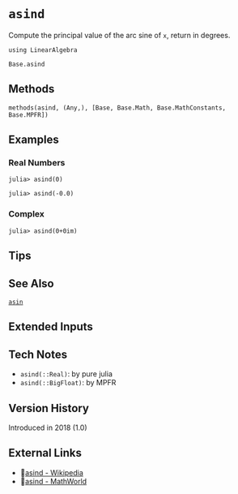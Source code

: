 # `asind`

Compute the principal value of the arc sine of `x`,
return in degrees.

```@setup repl_only
using LinearAlgebra
```
```@docs
Base.asind
```


## Methods

```@repl
methods(asind, (Any,), [Base, Base.Math, Base.MathConstants, Base.MPFR])
```


## Examples

### Real Numbers
```jldoctest
julia> asind(0)

julia> asind(-0.0)
```

### Complex
```jldoctest
julia> asind(0+0im)
```

## Tips


## See Also

[`asin`](@ref)


## Extended Inputs


## Tech Notes

- `asind(::Real)`: by pure julia
- `asind(::BigFloat)`: by MPFR


## Version History

Introduced in 2018 (1.0)


## External Links
- 🔗[asind - Wikipedia](https://en.wikipedia.org/wiki/ )
- 🔗[asind - MathWorld](https://mathworld.wolfram.com/ )
